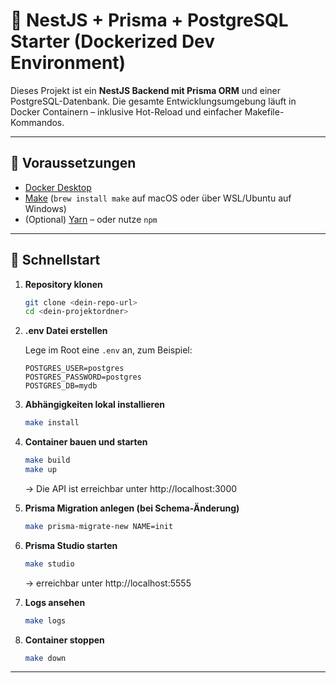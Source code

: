 # 🚀 NestJS + Prisma + PostgreSQL Starter (Dockerized Dev Environment)

Dieses Projekt ist ein **NestJS Backend mit Prisma ORM** und einer PostgreSQL-Datenbank. Die gesamte Entwicklungsumgebung läuft in Docker Containern – inklusive Hot-Reload und einfacher Makefile-Kommandos.

---

## 🚦 Voraussetzungen

- [Docker Desktop](https://www.docker.com/products/docker-desktop)
- [Make](https://www.gnu.org/software/make/) (`brew install make` auf macOS oder über WSL/Ubuntu auf Windows)
- (Optional) [Yarn](https://classic.yarnpkg.com/lang/en/docs/install/) – oder nutze `npm`

---

## 🏁 Schnellstart

1. **Repository klonen**

    ```bash
    git clone <dein-repo-url>
    cd <dein-projektordner>
    ```

2. **.env Datei erstellen**

    Lege im Root eine `.env` an, zum Beispiel:

    ```
    POSTGRES_USER=postgres
    POSTGRES_PASSWORD=postgres
    POSTGRES_DB=mydb
    ```

3. **Abhängigkeiten lokal installieren**

    ```bash
    make install
    ```

4. **Container bauen und starten**

    ```bash
    make build
    make up
    ```

    → Die API ist erreichbar unter http://localhost:3000

5. **Prisma Migration anlegen (bei Schema-Änderung)**

    ```bash
    make prisma-migrate-new NAME=init
    ```

6. **Prisma Studio starten**

    ```bash
    make studio
    ```
    → erreichbar unter http://localhost:5555

7. **Logs ansehen**

    ```bash
    make logs
    ```

8. **Container stoppen**

    ```bash
    make down
    ```

---
